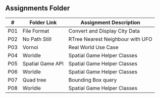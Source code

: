 
##  Assignments Folder

|   #   | Folder Link   | Assignment Description              |  
| :---: | -----------   | --------------------------------    |
|   P01 | File Format   |  Convert and Display City Data      |
|   P02 | No Path Still | RTree Nearest Neighbour with UFO    |
|   P03 | Vornoi        | Real World Use Case                 |
|   P04 | Worldle      |  Spatial Game Helper Classes                |
|   P05 | Spatial Game API     |  Spatial Game Helper Classes         
|   P06 | Worldle      |  Spatial Game Helper Classes         
|   P07 | Quad tree      |  Bounding Box query        
|   P08 | Worldle      |  Spatial Game Helper Classes         
